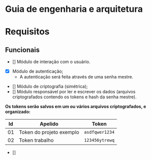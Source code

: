 
# Guia de engenharia e arquitetura 

# Requisitos

## Funcionais

- [] Módulo de interação com o usuário.
- [x] Módulo de autenticação; 
    * A autenticação será feita através de uma senha mestre.
- [] Módulo de criptografia (simétrica);
- [] Módulo responsável por ler e escrever os dados (arquivos criptografados contendo os tokens e hash da senha mestre).

**Os tokens serão salvos em um ou vários arquivos criptografados, e organizado:**

|Id|Apelido|Token|
|---|---|---|
01|Token do projeto exemplo| `asdfqwer1234`
02|Token trabalho| `123456ytrewq`

- [] 
